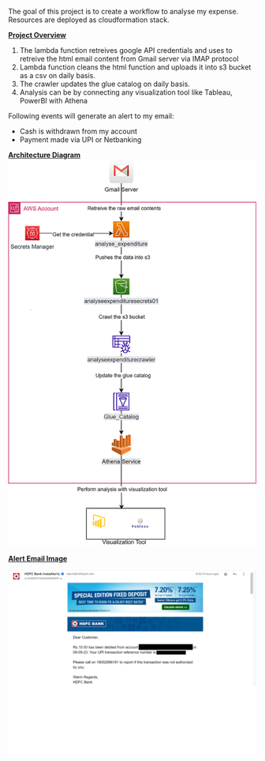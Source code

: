 The goal of this project is to create a workflow to analyse my expense.
Resources are deployed as cloudformation stack.

__<u>Project Overview</u>__

1. The lambda function retreives google API credentials and uses to retreive the html email content from Gmail server via IMAP protocol
2. Lambda function cleans the html function and uploads it into s3 bucket as a csv on daily basis.
3. The crawler updates the glue catalog on daily basis.
4. Analysis can be by connecting any visualization tool like Tableau, PowerBI with Athena 

Following events will generate an alert to my email:
- Cash is withdrawn from my account
- Payment made via UPI or Netbanking

__<u>Architecture Diagram</u>__
![Architecture Diagram](images/architecture_diagram.png)

__<u>Alert Email Image</u>__

![Sample Alert Email](images/expenditure_email.PNG)


